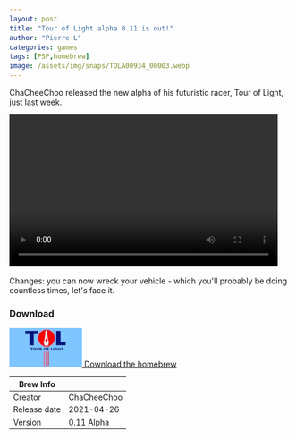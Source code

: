 ```yaml
---
layout: post
title: "Tour of Light alpha 0.11 is out!"
author: "Pierre L"
categories: games
tags: [PSP,homebrew]
image: /assets/img/snaps/TOLA00934_00003.webp
---
```


ChaCheeChoo released the new alpha of his futuristic racer, Tour of Light, just last week.

<video class="center" width="480" height="272" controls>
	<source type="video/mp4" src="https://ia801807.us.archive.org/20/items/to-lmulti-track.-7z/TolAlpha010.ia.mp4">
</video>

Changes: you can now wreck your vehicle - which you'll probably be doing countless times, let's face it.

### Download

<p class="download-btn">
    <a href="https://archive.org/details/to-lmulti-track.-7z">
	<img border="0" alt="Download the homebrew" src="/assets/img/icon0/2021-05-01-ToLight.webp" width="130" height="70">
	Download the homebrew
	</a>
</p>

| Brew Info    |             |
|--------------|-------------|
| Creator      | ChaCheeChoo |
| Release date | 2021-04-26  |
| Version      | 0.11 Alpha  |
